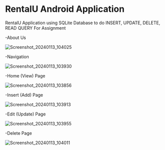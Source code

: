 # RentalU Android Application 

RentalU Application using SQLite Database to do INSERT, UPDATE, DELETE, READ QUERY For Assignment

-About Us


![Screenshot_20240113_104025](https://github.com/Sam-mx/RentalU_Andriod/assets/146705452/5c573075-8ef8-4a0e-bd30-d87b7b9e5873)



-Navigation


![Screenshot_20240113_103930](https://github.com/Sam-mx/RentalU_Andriod/assets/146705452/81b1d4e6-5ad4-4444-8c90-95d7d233314d)



-Home (View) Page


![Screenshot_20240113_103856](https://github.com/Sam-mx/RentalU_Andriod/assets/146705452/e6bdead1-0785-48f5-9aa7-435c613ce940)



-Insert (Add) Page


![Screenshot_20240113_103913](https://github.com/Sam-mx/RentalU_Andriod/assets/146705452/f9b209a9-ce04-434b-9448-6d970f8ff73f)



-Edit (Update) Page


![Screenshot_20240113_103955](https://github.com/Sam-mx/RentalU_Andriod/assets/146705452/00ef4f43-5e6e-4bf5-8e63-7c9f7342d587)



-Delete Page


![Screenshot_20240113_104011](https://github.com/Sam-mx/RentalU_Andriod/assets/146705452/c5a6c6d7-6ca3-4323-bc6b-1612d15a8ddd)
